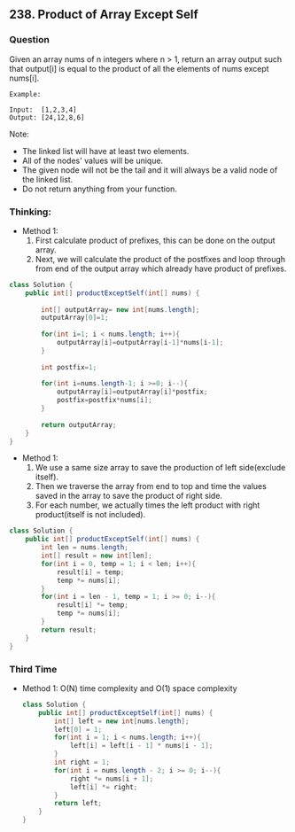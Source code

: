 ## 238. Product of Array Except Self

### Question
Given an array nums of n integers where n > 1,  return an array output such that output[i] is equal to the product of all the elements of nums except nums[i].

```
Example:

Input:  [1,2,3,4]
Output: [24,12,8,6]

```

Note:
* The linked list will have at least two elements.
* All of the nodes' values will be unique.
* The given node will not be the tail and it will always be a valid node of the linked list.
* Do not return anything from your function.


### Thinking:
* Method 1:
	1. First calculate product of prefixes, this can be done on the output array.
	2. Next, we will calculate the product of the postfixes and loop through from end of the output array which already have product of prefixes.

```Java
class Solution {
    public int[] productExceptSelf(int[] nums) {
        
        int[] outputArray= new int[nums.length];
        outputArray[0]=1;
        
        for(int i=1; i < nums.length; i++){
            outputArray[i]=outputArray[i-1]*nums[i-1];
        }
        
        int postfix=1;
        
        for(int i=nums.length-1; i >=0; i--){
            outputArray[i]=outputArray[i]*postfix;
            postfix=postfix*nums[i];
        }
        
        return outputArray;
    }
}
```

* Method 1:
	1. We use a same size array to save the production of left side(exclude itself).
	2. Then we traverse the array from end to top and time the values saved in the array to save the product of right side.
	3. For each number, we actually times the left product with right product(itself is not included).
```Java
class Solution {
    public int[] productExceptSelf(int[] nums) {
        int len = nums.length;
        int[] result = new int[len];
        for(int i = 0, temp = 1; i < len; i++){
            result[i] = temp;
            temp *= nums[i];
        }
        for(int i = len - 1, temp = 1; i >= 0; i--){
            result[i] *= temp;
            temp *= nums[i];
        }
        return result;
    }
}
```

### Third Time
* Method 1: O(N) time complexity and O(1) space complexity
	```Java
	class Solution {
	    public int[] productExceptSelf(int[] nums) {
	        int[] left = new int[nums.length];
	        left[0] = 1;
	        for(int i = 1; i < nums.length; i++){
	            left[i] = left[i - 1] * nums[i - 1];
	        }
	        int right = 1;
	        for(int i = nums.length - 2; i >= 0; i--){
	            right *= nums[i + 1];
	            left[i] *= right;
	        }
	        return left;
	    }
	}
	```
